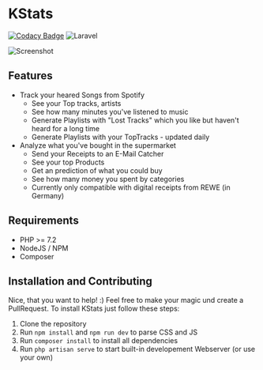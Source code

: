 # KStats
[![Codacy Badge](https://api.codacy.com/project/badge/Grade/e2ba9f2772e24d8d9fae5f9e8955d70c)](https://app.codacy.com/manual/MrKrisKrisu/KStats?utm_source=github.com&utm_medium=referral&utm_content=MrKrisKrisu/KStats&utm_campaign=Badge_Grade_Dashboard) ![Laravel](https://github.com/MrKrisKrisu/KStats/workflows/Laravel/badge.svg)

![Screenshot](screenshot.png)

## Features
* Track your heared Songs from Spotify
    * See your Top tracks, artists
    * See how many minutes you've listened to music
    * Generate Playlists with "Lost Tracks" which you like but haven't heard for a long time
    * Generate Playlists with your TopTracks - updated daily
* Analyze what you've bought in the supermarket
    * Send your Receipts to an E-Mail Catcher
    * See your top Products
    * Get an prediction of what you could buy
    * See how many money you spent by categories
    * Currently only compatible with digital receipts from REWE (in Germany)
  
## Requirements

* PHP >= 7.2
* NodeJS / NPM
* Composer

## Installation and Contributing

Nice, that you want to help! :) Feel free to make your magic und create a PullRequest. 
To install KStats just follow these steps:

1. Clone the repository
2. Run ``npm install`` and ``npm run dev`` to parse CSS and JS
3. Run ``composer install`` to install all dependencies
4. Run ``php artisan serve`` to start built-in developement Webserver (or use your own)